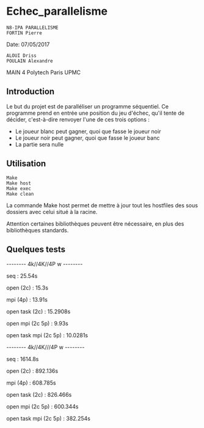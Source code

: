 Echec_parallelisme
===
    N8-IPA PARALLELISME
    FORTIN Pierre

Date: 07/05/2017

    ALOUI Driss
    POULAIN Alexandre
    
MAIN 4 Polytech Paris UPMC


Introduction
------------
Le but du projet est de paralléliser un programme séquentiel. Ce programme prend en entrée une position du jeu d'échec, qu'il tente de décider, c'est-à-dire renvoyer l'une de ces trois options :
- Le joueur blanc peut gagner, quoi que fasse le joueur noir
- Le joueur noir peut gagner, quoi que fasse le joueur banc
- La partie sera nulle

Utilisation
------------
    Make
    Make host
    Make exec
    Make clean

La commande Make host permet de mettre à jour tout les hostfiles des sous dossiers avec celui situé à la racine.

Attention certaines bibliothèques peuvent être nécessaire, en plus des bibliothèques standards.

Quelques tests
------------

-------- 4k//4K//4P w --------


seq : 
25.54s


open (2c) : 
15.3s


mpi (4p) : 
13.91s


open task (2c) : 
15.2908s


open mpi (2c 5p) : 
9.93s


open task mpi (2c 5p) : 
10.0281s


-------- 4k//4K///4P w --------


seq : 
1614.8s


open (2c) : 
892.136s


mpi (4p) : 
608.785s


open task (2c) : 
826.466s


open mpi (2c 5p) : 
600.344s


open task mpi (2c 5p) : 
382.254s
